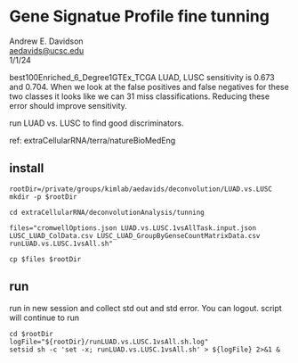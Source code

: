 # Gene Signatue Profile fine tunning

Andrew E. Davidson  
<aedavids@ucsc.edu>  
1/1/24

best100Enriched_6_Degree1GTEx_TCGA LUAD, LUSC sensitivity is 0.673 and 0.704.  When we look at the false positives and false negatives for these two classes it looks like we can 31 miss classifications. Reducing these error should improve sensitivity.

run LUAD vs. LUSC to find good discriminators.  

ref: extraCellularRNA/terra/natureBioMedEng  

## install

```
rootDir=/private/groups/kimlab/aedavids/deconvolution/LUAD.vs.LUSC
mkdir -p $rootDir

cd extraCellularRNA/deconvolutionAnalysis/tunning

files="cromwellOptions.json LUAD.vs.LUSC.1vsAllTask.input.json LUSC_LUAD_ColData.csv LUSC_LUAD_GroupByGenseCountMatrixData.csv runLUAD.vs.LUSC.1vsAll.sh"

cp $files $rootDir
```

## run

run in new session and collect std out and std error. You can logout. script will continue to run

```
cd $rootDir
logFile="${rootDir}/runLUAD.vs.LUSC.1vsAll.sh.log"
setsid sh -c 'set -x; runLUAD.vs.LUSC.1vsAll.sh' > ${logFile} 2>&1 & 
```
